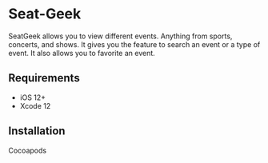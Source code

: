 # Seat-Geek
SeatGeek allows you to view different events. Anything from sports, concerts, and shows. It gives you the feature to search an event or a type of event. It also allows you to favorite an event.

## Requirements
- iOS 12+
- Xcode 12

## Installation

Cocoapods
